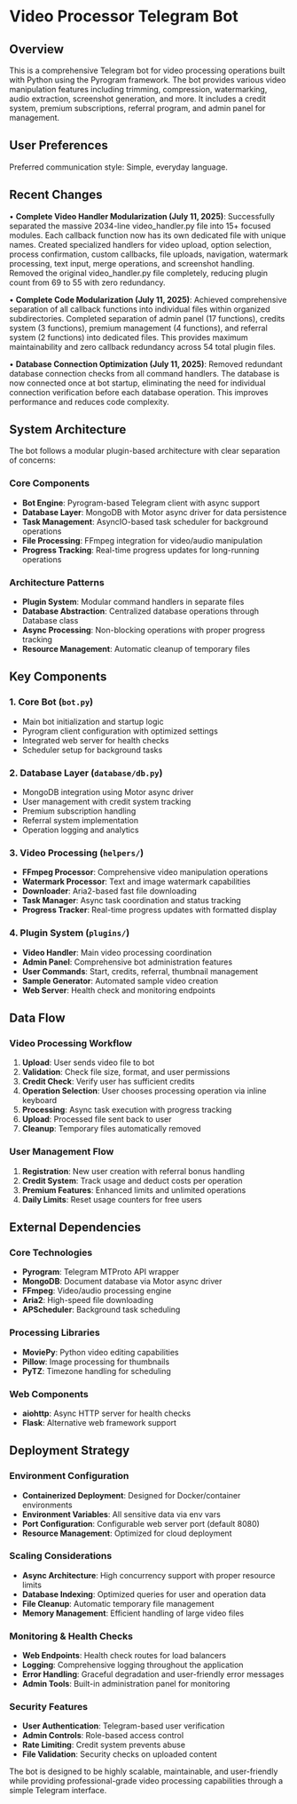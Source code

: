 # Video Processor Telegram Bot

## Overview

This is a comprehensive Telegram bot for video processing operations built with Python using the Pyrogram framework. The bot provides various video manipulation features including trimming, compression, watermarking, audio extraction, screenshot generation, and more. It includes a credit system, premium subscriptions, referral program, and admin panel for management.

## User Preferences

Preferred communication style: Simple, everyday language.

## Recent Changes

• **Complete Video Handler Modularization (July 11, 2025)**: Successfully separated the massive 2034-line video_handler.py file into 15+ focused modules. Each callback function now has its own dedicated file with unique names. Created specialized handlers for video upload, option selection, process confirmation, custom callbacks, file uploads, navigation, watermark processing, text input, merge operations, and screenshot handling. Removed the original video_handler.py file completely, reducing plugin count from 69 to 55 with zero redundancy.

• **Complete Code Modularization (July 11, 2025)**: Achieved comprehensive separation of all callback functions into individual files within organized subdirectories. Completed separation of admin panel (17 functions), credits system (3 functions), premium management (4 functions), and referral system (2 functions) into dedicated files. This provides maximum maintainability and zero callback redundancy across 54 total plugin files.

• **Database Connection Optimization (July 11, 2025)**: Removed redundant database connection checks from all command handlers. The database is now connected once at bot startup, eliminating the need for individual connection verification before each database operation. This improves performance and reduces code complexity.

## System Architecture

The bot follows a modular plugin-based architecture with clear separation of concerns:

### Core Components
- **Bot Engine**: Pyrogram-based Telegram client with async support
- **Database Layer**: MongoDB with Motor async driver for data persistence
- **Task Management**: AsyncIO-based task scheduler for background operations
- **File Processing**: FFmpeg integration for video/audio manipulation
- **Progress Tracking**: Real-time progress updates for long-running operations

### Architecture Patterns
- **Plugin System**: Modular command handlers in separate files
- **Database Abstraction**: Centralized database operations through Database class
- **Async Processing**: Non-blocking operations with proper progress tracking
- **Resource Management**: Automatic cleanup of temporary files

## Key Components

### 1. Core Bot (`bot.py`)
- Main bot initialization and startup logic
- Pyrogram client configuration with optimized settings
- Integrated web server for health checks
- Scheduler setup for background tasks

### 2. Database Layer (`database/db.py`)
- MongoDB integration using Motor async driver
- User management with credit system tracking
- Premium subscription handling
- Referral system implementation
- Operation logging and analytics

### 3. Video Processing (`helpers/`)
- **FFmpeg Processor**: Comprehensive video manipulation operations
- **Watermark Processor**: Text and image watermark capabilities  
- **Downloader**: Aria2-based fast file downloading
- **Task Manager**: Async task coordination and status tracking
- **Progress Tracker**: Real-time progress updates with formatted display

### 4. Plugin System (`plugins/`)
- **Video Handler**: Main video processing coordination
- **Admin Panel**: Comprehensive bot administration features
- **User Commands**: Start, credits, referral, thumbnail management
- **Sample Generator**: Automated sample video creation
- **Web Server**: Health check and monitoring endpoints

## Data Flow

### Video Processing Workflow
1. **Upload**: User sends video file to bot
2. **Validation**: Check file size, format, and user permissions
3. **Credit Check**: Verify user has sufficient credits
4. **Operation Selection**: User chooses processing operation via inline keyboard
5. **Processing**: Async task execution with progress tracking
6. **Upload**: Processed file sent back to user
7. **Cleanup**: Temporary files automatically removed

### User Management Flow
1. **Registration**: New user creation with referral bonus handling
2. **Credit System**: Track usage and deduct costs per operation
3. **Premium Features**: Enhanced limits and unlimited operations
4. **Daily Limits**: Reset usage counters for free users

## External Dependencies

### Core Technologies
- **Pyrogram**: Telegram MTProto API wrapper
- **MongoDB**: Document database via Motor async driver
- **FFmpeg**: Video/audio processing engine
- **Aria2**: High-speed file downloading
- **APScheduler**: Background task scheduling

### Processing Libraries
- **MoviePy**: Python video editing capabilities
- **Pillow**: Image processing for thumbnails
- **PyTZ**: Timezone handling for scheduling

### Web Components
- **aiohttp**: Async HTTP server for health checks
- **Flask**: Alternative web framework support

## Deployment Strategy

### Environment Configuration
- **Containerized Deployment**: Designed for Docker/container environments
- **Environment Variables**: All sensitive data via env vars
- **Port Configuration**: Configurable web server port (default 8080)
- **Resource Management**: Optimized for cloud deployment

### Scaling Considerations
- **Async Architecture**: High concurrency support with proper resource limits
- **Database Indexing**: Optimized queries for user and operation data
- **File Cleanup**: Automatic temporary file management
- **Memory Management**: Efficient handling of large video files

### Monitoring & Health Checks
- **Web Endpoints**: Health check routes for load balancers
- **Logging**: Comprehensive logging throughout the application
- **Error Handling**: Graceful degradation and user-friendly error messages
- **Admin Tools**: Built-in administration panel for monitoring

### Security Features
- **User Authentication**: Telegram-based user verification
- **Admin Controls**: Role-based access control
- **Rate Limiting**: Credit system prevents abuse
- **File Validation**: Security checks on uploaded content

The bot is designed to be highly scalable, maintainable, and user-friendly while providing professional-grade video processing capabilities through a simple Telegram interface.